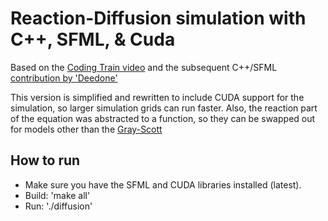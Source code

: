 # Reaction-Diffusion simulation with C++, SFML, & Cuda

Based on the [Coding Train video](https://www.youtube.com/watch?v=BV9ny785UNc) and the subsequent C++/SFML [contribution by 'Deedone'](https://github.com/Deedone/Small-projects/tree/master/Reaction-diffusion)

This version is simplified and rewritten to include CUDA support for the simulation, so larger simulation grids can run faster.
Also, the reaction part of the equation was abstracted to a function, so they can be swapped out for models other than the [Gray-Scott](https://groups.csail.mit.edu/mac/projects/amorphous/GrayScott/)

## How to run

- Make sure you have the SFML and CUDA libraries installed (latest).
- Build: 'make all'
- Run: './diffusion'
